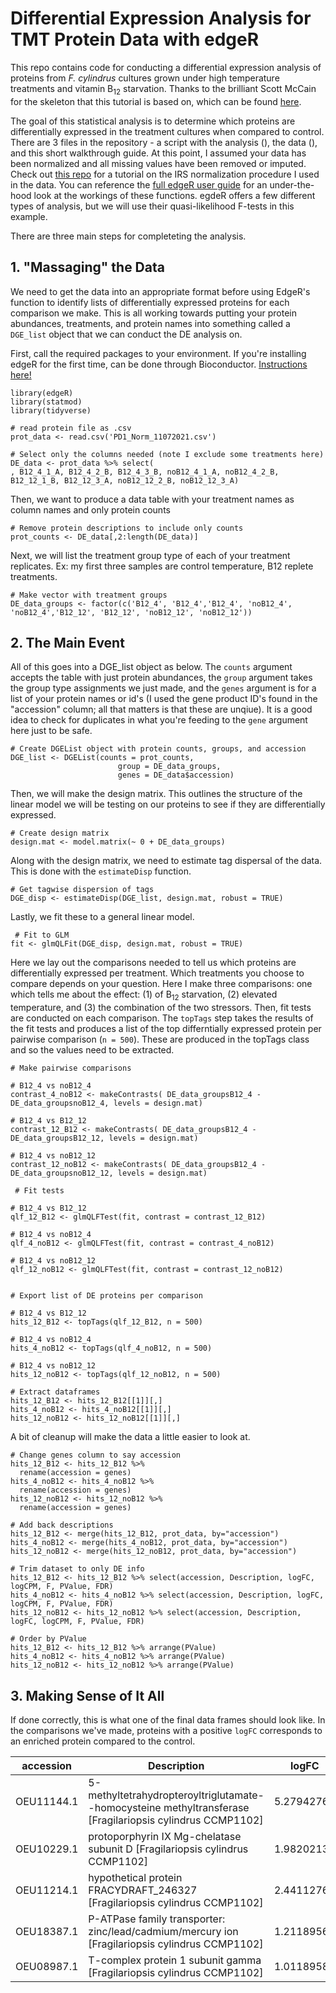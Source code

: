 # Differential Expression Analysis for TMT Protein Data with edgeR

This repo contains code for conducting a differential expression analysis of proteins from _F. cylindrus_ cultures grown under high temperature treatments and vitamin B<sub>12</sub> starvation. Thanks to the brilliant Scott McCain for the skeleton that this tutorial is based on, which can be found [here](https://github.com/jspmccain). 

The goal of this statistical analysis is to determine which proteins are differentially expressed in the treatment cultures when compared to control. 
There are 3 files in the repository - a script with the analysis (), the data (), and this short walkthrough guide. At this point, I assumed your data has been normalized and all missing values have been removed or imputed. Check out [this repo](https://github.com/pwilmart/IRS_normalization) for a tutorial on the IRS normalization procedure I used in the data. You can reference the [full edgeR user guide](http://bioconductor.org/packages/release/bioc/vignettes/edgeR/inst/doc/edgeRUsersGuide.pdf) for an under-the-hood look at the workings of these functions. egdeR offers a few different types of analysis, but we will use their quasi-likelihood F-tests in this example. 

There are three main steps for completeting the analysis. 


## 1. "Massaging" the Data

We need to get the data into an appropriate format before using EdgeR's function to identify lists of differentially expressed proteins for each comparison we make. This is all working towards putting your protein abundances, treatments, and protein names into something called a   `DGE_list` object that we can conduct the DE analysis on. 

First, call the required packages to your environment. If you're installing  edgeR for the first time, can be done through Bioconductor. [Instructions here!](https://bioconductor.org/packages/release/bioc/html/edgeR.html) 

``` 
library(edgeR) 
library(statmod)
library(tidyverse)
``` 

``` 
# read protein file as .csv
prot_data <- read.csv('PD1_Norm_11072021.csv')

# Select only the columns needed (note I exclude some treatments here)
DE_data <- prot_data %>% select(
, B12_4_1_A, B12_4_2_B, B12_4_3_B, noB12_4_1_A, noB12_4_2_B, B12_12_1_B, B12_12_3_A, noB12_12_2_B, noB12_12_3_A)

```   
Then, we want to produce a data table with your treatment names as column names and only protein counts 

```
# Remove protein descriptions to include only counts
prot_counts <- DE_data[,2:length(DE_data)]
``` 

Next, we will list the treatment group type of each of your treatment replicates. Ex: my first three samples are control temperature, B12 replete treatments.

```
# Make vector with treatment groups
DE_data_groups <- factor(c('B12_4',	'B12_4','B12_4', 'noB12_4',	'noB12_4','B12_12', 'B12_12', 'noB12_12', 'noB12_12'))
``` 


  
## 2. The Main Event
All of this goes into a DGE_list object as below. The `counts` argument accepts the table with just protein abundances, the `group` argument takes the group type assignments we just made, and the `genes` argument is for a list of your protein names or id's (I used the gene product ID's found in the "accession" column; all that matters is that these are unqiue). It is a good idea to check for duplicates in what you're feeding to the `gene` argument here just to be safe. 

``` 
# Create DGEList object with protein counts, groups, and accession
DGE_list <- DGEList(counts = prot_counts, 
                        group = DE_data_groups,
                        genes = DE_data$accession)
``` 


Then, we will make the design matrix. This outlines the structure of the linear model we will be testing on our proteins to see if they are differentially expressed.

``` 
# Create design matrix 
design.mat <- model.matrix(~ 0 + DE_data_groups)

``` 

Along with the design matrix, we need to estimate tag dispersal of the data. This is done with the `estimateDisp` function. 

```
# Get tagwise dispersion of tags
DGE_disp <- estimateDisp(DGE_list, design.mat, robust = TRUE)
```
 Lastly, we fit these to a general linear model. 
 
```
 # Fit to GLM
fit <- glmQLFit(DGE_disp, design.mat, robust = TRUE)

```

Here we lay out the comparisons needed to tell us which proteins are differentially expressed per treatment. Which treatments you choose to compare depends on your question. Here I make three comparisons: one which tells me about the effect: (1) of B<sub>12</sub> starvation, (2) elevated temperature, and (3) the combination of the two stressors. Then, fit tests are conducted on each comparison. The `topTags` step takes the results of the fit tests and produces a list of the top differntially expressed protein per pairwise comparison (`n = 500`). These are produced in the topTags class and so the values need to be extracted. 


```
# Make pairwise comparisons

# B12_4 vs noB12_4
contrast_4_noB12 <- makeContrasts( DE_data_groupsB12_4 - DE_data_groupsnoB12_4, levels = design.mat)

# B12_4 vs B12_12
contrast_12_B12 <- makeContrasts( DE_data_groupsB12_4 - DE_data_groupsB12_12, levels = design.mat)

# B12_4 vs noB12_12
contrast_12_noB12 <- makeContrasts( DE_data_groupsB12_4 - DE_data_groupsnoB12_12, levels = design.mat)

 # Fit tests
 
# B12_4 vs B12_12
qlf_12_B12 <- glmQLFTest(fit, contrast = contrast_12_B12)

# B12_4 vs noB12_4
qlf_4_noB12 <- glmQLFTest(fit, contrast = contrast_4_noB12)

# B12_4 vs noB12_12
qlf_12_noB12 <- glmQLFTest(fit, contrast = contrast_12_noB12)


# Export list of DE proteins per comparison

# B12_4 vs B12_12
hits_12_B12 <- topTags(qlf_12_B12, n = 500)

# B12_4 vs noB12_4
hits_4_noB12 <- topTags(qlf_4_noB12, n = 500)

# B12_4 vs noB12_12
hits_12_noB12 <- topTags(qlf_12_noB12, n = 500)

# Extract dataframes
hits_12_B12 <- hits_12_B12[[1]][,]
hits_4_noB12 <- hits_4_noB12[[1]][,]
hits_12_noB12 <- hits_12_noB12[[1]][,]
```

A bit of cleanup will make the data a little easier to look at. 

```
# Change genes column to say accession
hits_12_B12 <- hits_12_B12 %>% 
  rename(accession = genes)
hits_4_noB12 <- hits_4_noB12 %>% 
  rename(accession = genes)
hits_12_noB12 <- hits_12_noB12 %>% 
  rename(accession = genes)

# Add back descriptions
hits_12_B12 <- merge(hits_12_B12, prot_data, by="accession")
hits_4_noB12 <- merge(hits_4_noB12, prot_data, by="accession")
hits_12_noB12 <- merge(hits_12_noB12, prot_data, by="accession")

# Trim dataset to only DE info
hits_12_B12 <- hits_12_B12 %>% select(accession, Description, logFC, logCPM, F, PValue, FDR)
hits_4_noB12 <- hits_4_noB12 %>% select(accession, Description, logFC, logCPM, F, PValue, FDR)
hits_12_noB12 <- hits_12_noB12 %>% select(accession, Description, logFC, logCPM, F, PValue, FDR)

# Order by PValue 
hits_12_B12 <- hits_12_B12 %>% arrange(PValue)
hits_4_noB12 <- hits_4_noB12 %>% arrange(PValue)
hits_12_noB12 <- hits_12_noB12 %>% arrange(PValue)
```




## 3. Making Sense of It All 

If done correctly, this is what one of the final data frames should look like. In the comparisons we've made, proteins with a positive `logFC` corresponds to an enriched protein compared to the control.


| accession  | Description                                                                                                 | logFC      | logCPM     | F          | PValue     | FDR        |
| ---------- | ----------------------------------------------------------------------------------------------------------- | ---------- | ---------- | ---------- | ---------- | ---------- |
| OEU11144.1 | 5-methyltetrahydropteroyltriglutamate--homocysteine methyltransferase \[Fragilariopsis cylindrus CCMP1102\] | 5.27942766 | 11.133677  | 84.0634102 | 3.85E-06   | 0.00522224 |
| OEU10229.1 | protoporphyrin IX Mg-chelatase subunit D \[Fragilariopsis cylindrus CCMP1102\]                              | 1.98202135 | 8.55656912 | 17.9758636 | 0.00167818 | 0.83348938 |
| OEU11214.1 | hypothetical protein FRACYDRAFT\_246327 \[Fragilariopsis cylindrus CCMP1102\]                               | 2.4411276  | 9.36918024 | 17.6200734 | 0.00184264 | 0.83348938 |
| OEU18387.1 | P-ATPase family transporter: zinc/lead/cadmium/mercury ion \[Fragilariopsis cylindrus CCMP1102\]            | 1.21189564 | 9.7739918  | 15.05875   | 0.00299821 | 0.99994004 |
| OEU08987.1 | T-complex protein 1 subunit gamma \[Fragilariopsis cylindrus CCMP1102\]                                     | 1.01189583 | 10.2914415 | 11.8166049 | 0.00626436 | 0.99994004 |

